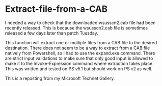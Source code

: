 # Extract-file-from-a-CAB

I needed a way to check that the downloaded wsusscn2.cab file had been recently released.  This is because the wsusscn2.cab file is sometimes released a few days later than patch Tuesday. 

This function will extract one or multiple files from a CAB file to the desired destination.  There does not seem to be a way to extract from a CAB file natively from Powershell, so I had to use the expand.exe command.  There are strict input validations to make sure that only good input is allowed to make it to the Invoke-Expression command where extraction takes place.  This was written and tested on PS v5.1 but should work on PS v2 as well.

This is a reposting from my Microsoft Technet Gallery.
